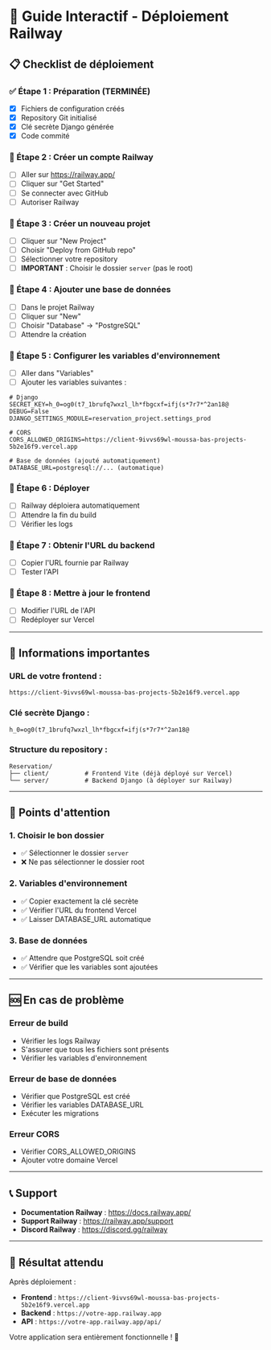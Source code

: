 # 🚀 Guide Interactif - Déploiement Railway

## 📋 Checklist de déploiement

### ✅ Étape 1 : Préparation (TERMINÉE)
- [x] Fichiers de configuration créés
- [x] Repository Git initialisé
- [x] Clé secrète Django générée
- [x] Code commité

### 🔄 Étape 2 : Créer un compte Railway
- [ ] Aller sur https://railway.app/
- [ ] Cliquer sur "Get Started"
- [ ] Se connecter avec GitHub
- [ ] Autoriser Railway

### 🔄 Étape 3 : Créer un nouveau projet
- [ ] Cliquer sur "New Project"
- [ ] Choisir "Deploy from GitHub repo"
- [ ] Sélectionner votre repository
- [ ] **IMPORTANT** : Choisir le dossier `server` (pas le root)

### 🔄 Étape 4 : Ajouter une base de données
- [ ] Dans le projet Railway
- [ ] Cliquer sur "New"
- [ ] Choisir "Database" → "PostgreSQL"
- [ ] Attendre la création

### 🔄 Étape 5 : Configurer les variables d'environnement
- [ ] Aller dans "Variables"
- [ ] Ajouter les variables suivantes :

```env
# Django
SECRET_KEY=h_0=og0(t7_1brufq7wxzl_lh*fbgcxf=ifj(s*7r7*^2an18@
DEBUG=False
DJANGO_SETTINGS_MODULE=reservation_project.settings_prod

# CORS
CORS_ALLOWED_ORIGINS=https://client-9ivvs69wl-moussa-bas-projects-5b2e16f9.vercel.app

# Base de données (ajouté automatiquement)
DATABASE_URL=postgresql://... (automatique)
```

### 🔄 Étape 6 : Déployer
- [ ] Railway déploiera automatiquement
- [ ] Attendre la fin du build
- [ ] Vérifier les logs

### 🔄 Étape 7 : Obtenir l'URL du backend
- [ ] Copier l'URL fournie par Railway
- [ ] Tester l'API

### 🔄 Étape 8 : Mettre à jour le frontend
- [ ] Modifier l'URL de l'API
- [ ] Redéployer sur Vercel

---

## 🎯 Informations importantes

### **URL de votre frontend :**
```
https://client-9ivvs69wl-moussa-bas-projects-5b2e16f9.vercel.app
```

### **Clé secrète Django :**
```
h_0=og0(t7_1brufq7wxzl_lh*fbgcxf=ifj(s*7r7*^2an18@
```

### **Structure du repository :**
```
Reservation/
├── client/          # Frontend Vite (déjà déployé sur Vercel)
└── server/          # Backend Django (à déployer sur Railway)
```

---

## 🚨 Points d'attention

### **1. Choisir le bon dossier**
- ✅ Sélectionner le dossier `server`
- ❌ Ne pas sélectionner le dossier root

### **2. Variables d'environnement**
- ✅ Copier exactement la clé secrète
- ✅ Vérifier l'URL du frontend Vercel
- ✅ Laisser DATABASE_URL automatique

### **3. Base de données**
- ✅ Attendre que PostgreSQL soit créé
- ✅ Vérifier que les variables sont ajoutées

---

## 🆘 En cas de problème

### **Erreur de build**
- Vérifier les logs Railway
- S'assurer que tous les fichiers sont présents
- Vérifier les variables d'environnement

### **Erreur de base de données**
- Vérifier que PostgreSQL est créé
- Vérifier les variables DATABASE_URL
- Exécuter les migrations

### **Erreur CORS**
- Vérifier CORS_ALLOWED_ORIGINS
- Ajouter votre domaine Vercel

---

## 📞 Support

- **Documentation Railway** : https://docs.railway.app/
- **Support Railway** : https://railway.app/support
- **Discord Railway** : https://discord.gg/railway

---

## 🎉 Résultat attendu

Après déploiement :
- **Frontend** : `https://client-9ivvs69wl-moussa-bas-projects-5b2e16f9.vercel.app`
- **Backend** : `https://votre-app.railway.app`
- **API** : `https://votre-app.railway.app/api/`

Votre application sera entièrement fonctionnelle ! 🚀 